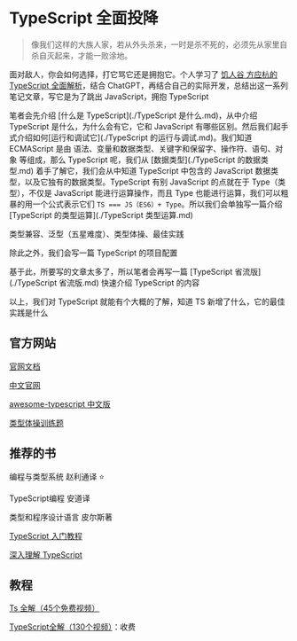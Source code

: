 # TypeScript 全面投降



> 像我们这样的大族人家，若从外头杀来，一时是杀不死的，必须先从家里自杀自灭起来，才能一败涂地。 



面对敌人，你会如何选择，打它骂它还是拥抱它。个人学习了 [饥人谷 方应杭的 TypeScript 全面解析](https://xiedaimala.com/courses/70264e2d-5a7b-4adc-b80c-aeb39d12dfb4/random/70d870ad52)，结合 ChatGPT，再结合自己的实际开发，总结出这一系列笔记文章，写它是为了跳出 JavaScript，拥抱 TypeScript 

笔者会先介绍 [什么是 TypeScript](./TypeScript 是什么.md)，从中介绍 TypeScript 是什么，为什么会有它，它和 JavaScript 有哪些区别。然后我们起手式介绍如何[运行和调试它](./TypeScript 的运行与调试.md)。我们知道 ECMAScript 是由 语法、变量和数据类型、关键字和保留字、操作符、语句、对象 等组成，那么 TypeScript 呢，我们从 [数据类型](./TypeScript 的数据类型.md) 着手了解它，我们会从中知道 TypeScript 中包含的 JavaScript 数据类型，以及它独有的数据类型。TypeScript 有别 JavaScript 的点就在于 Type（类型），不仅是 JavaScript 能进行运算操作，而且 Type 也能进行运算，我们可以粗暴的用一个公式表示它们  `TS === JS（ES6）+ Type`。所以我们会单独写一篇介绍 [TypeScript 的类型运算](./TypeScript 类型运算.md) 

类型兼容、泛型（五星难度）、类型体操、最佳实践

除此之外，我们会写一篇 TypeScript 的项目配置

基于此，所要写的文章太多了，所以笔者会再写一篇 [TypeScript 省流版](./TypeScript 省流版.md) 快速介绍 TypeScript 的内容

以上，我们对 TypeScript 就能有个大概的了解，知道 TS 新增了什么，它的最佳实践是什么



## 官方网站

[官网文档](https://www.typescriptlang.org/docs/)

[中文官网](https://www.tslang.cn/)

[awesome-typescript 中文版](https://github.com/semlinker/awesome-typescript/blob/master/README-zh.md)

[类型体操训练题](https://github.com/type-challenges/type-challenges/blob/main/README.zh-CN.md)



## 推荐的书

编程与类型系统 赵利通译 ⭐

TypeScript编程 安道译

类型和程序设计语言  皮尔斯著

[TypeScript 入门教程](https://ts.xcatliu.com/introduction/what-is-typescript.html)

[深入理解 TypeScript](https://jkchao.github.io/typescript-book-chinese/)



## 教程

[Ts 全解（45个免费视频）](https://www.bilibili.com/video/BV1ig411k7pf/)

[TypeScript全解（130个视频）](https://xiedaimala.com/courses/70264e2d-5a7b-4adc-b80c-aeb39d12dfb4/random/086c958b33?#/common)：收费




